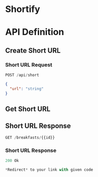 # Shortify
# API Definition

## Create Short URL

### Short URL Request

```js
POST /api/short
```

```json
{
  "url": "string"
}
```

## Get Short URL

## Short URL Response


```js
GET /breakfasts/{{id}}
```

### Short URL Response

```js
200 Ok
```
```js
*Redirect* to your link with given code
```

